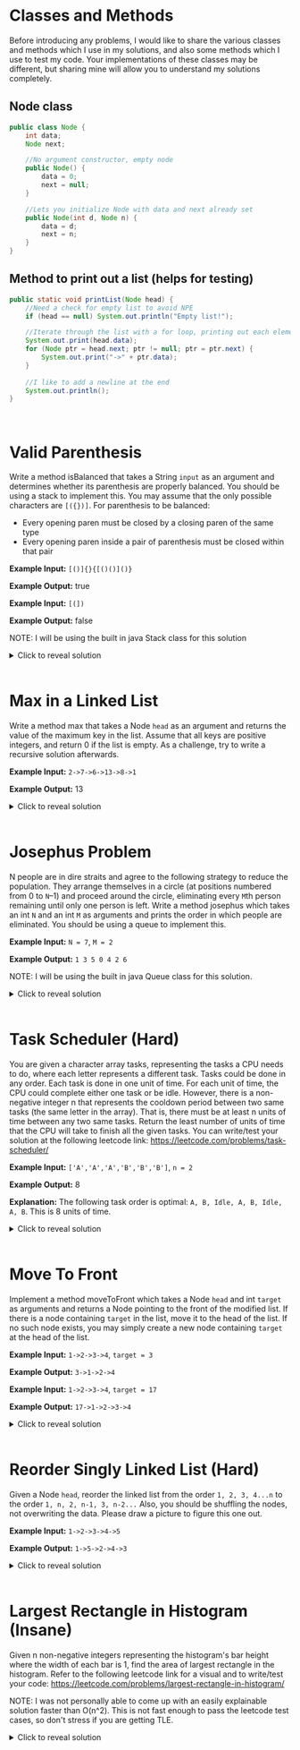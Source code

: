 # Classes and Methods
Before introducing any problems, I would like to share the various classes and methods which I use in my solutions, and also some methods which I use to test my code. Your implementations of these classes may be different, but sharing mine will allow you to understand my solutions completely.

## Node class
```java
public class Node {
    int data;
    Node next;

    //No argument constructor, empty node
    public Node() {
        data = 0;
        next = null;
    }

    //Lets you initialize Node with data and next already set 
    public Node(int d, Node n) {
        data = d;
        next = n;
    }
}
```
## Method to print out a list (helps for testing)
```java
public static void printList(Node head) {
    //Need a check for empty list to avoid NPE
    if (head == null) System.out.println("Empty list!");

    //Iterate through the list with a for loop, printing out each element
    System.out.print(head.data);
    for (Node ptr = head.next; ptr != null; ptr = ptr.next) {
        System.out.print("->" + ptr.data);
    }
    
    //I like to add a newline at the end
    System.out.println();
}
```
<br>

# Valid Parenthesis
Write a method isBalanced that takes a String `input` as an argument and determines whether its parenthesis are properly balanced. You should be using a stack to implement this. You may assume that the only possible characters are `[({})]`. For parenthesis to be balanced:

- Every opening paren must be closed by a closing paren of the same type
- Every opening paren inside a pair of parenthesis must be closed within that pair

**Example Input:** `[()]{}{[()()]()}`

**Example Output:** true

**Example Input:** `[(])`

**Example Output:** false

NOTE: I will be using the built in java Stack class for this solution

<details>
<summary>Click to reveal solution</summary>

# Solution
Iterate over the characters in the given string. When an open paren is encountered, push it to the stack. When a closing paren is encountered, pop the top element from the stack, and if the parenthesis don't match up, the parenthesis aren't balanced. If the stack is empty by the end of the string, return true. Otherwise, return false. The stack ensures that the most recently added open paren must be closed before anything else can be closed, and if it is empty at the end every open paren has been closed. 

```java
public static boolean isBalanced(String input) {
    char[] parens = input.toCharArray();
    Stack<Integer> s = new Stack<Integer>();
    
    //Iterate through every character in the input string
    for (char c : parens) {
        //If open paren, push to the stack
        if (c == '[' || c == '(' || c == '{') {
            s.push(c);
        }
        //If closing paren
        else {
            //If I can't pop an element, unbalanced
            if (s.isEmpty()) return false;

            //Pop the top off the stack
            char open = s.pop();

            //If the closing doesn't match the top of the stack, unbalanced
            if (open == '[' && c != ']') return false;
            if (open == '(' && c != ')') return false;
            if (open == '{' && c != '}') return false;
        }
    }

    //If we make it through the loop and stack is empty, return true
    return s.isEmpty();
}
```
Since pushing and popping from the stack is O(1) and we iterated through the input string once, the runtime of this method is O(n) where n is the number of characters in the string. Since I created a new stack which might potentially be filled with n elements, the space complexity is O(n).
</details>
<br>

# Max in a Linked List
Write a method max that takes a Node `head` as an argument and returns the value of the maximum key in the list. Assume that all keys are positive integers, and return 0 if the list is empty. As a challenge, try to write a recursive solution afterwards.

**Example Input:** `2->7->6->13->8->1`

**Example Output:** 13

<details>
<summary>Click to reveal solution</summary>

## Iterative Solution
Maintain a variable which stores the current max of all the elements you've already seen. As you iterate through each node in the linked list, update the current max variable if the current node is greater. At the end of the list, your variable will store the max of the whole list.

```java
public static int max(Node head) {
    int mx = 0; //I start at a value smaller than any possible element

    //Iterate through the list
    for (Node ptr = head; ptr != null; ptr = ptr.next) {
        //Update mx if ptr.data is larger
        mx = Math.max(mx, ptr.data);
    }
    
    return mx; //Note that if head is null, the for loop does nothing
}
```
If n is the length of the given linked list, the time complexity of this solution is O(n) since you visit each node once and apply one operation per node. The space complexity is O(1) since we only create an int and a pointer object. 
<br>

## Recursive Solution
The simplest possible case is an empty list, in which case we can just return 0, so this is our base case. Given a non empty list, we can assume we know solutions closer to the base case, since a recursive call to head.next will return the max of the rest of the list. If we know the max of the rest of the list, all we have to do is return the max of the current node and the rest of the list recursively.

```java
public static int max(Node head) {
    if (head == null) return 0;
    return Math.max(head.data, max(head.next));
}
```
If n is the length of the given linked list, the time complexity of this solution is O(n) since you visit each node once and apply one operation per node. The space complexity this time however is O(n) since each recursive call requires call stack space, and we make n recursive calls. If you want to understand recursion better through practice, I highly recommend `codingbat.com/java` and their recursion section. 
</details>
<br>

# Josephus Problem
N people are in dire straits and agree to the following strategy to reduce the population. They arrange themselves in a circle (at positions numbered from 0 to `N`–1) and proceed around the circle, eliminating every `M`th person remaining until only one person is left. Write a method josephus which takes an int `N` and an int `M` as arguments and prints the order in which people are eliminated. You should be using a queue to implement this.

**Example Input:** `N = 7`, `M = 2`

**Example Output:** `1 3 5 0 4 2 6`

NOTE: I will be using the built in java Queue class for this solution.

<details>
<summary>Click to reveal solution</summary>

## Solution
Fill a queue with the numbers from 0 to `N`-1. The queue will represent the people who are yet to be eliminated. Then, continue the following process until the queue is empty. Remove `M`-1 people from the queue, but immediately enqueue them again since they are not eliminated. Then remove the next person, print out their number, and do not enqueue them, since they are now eliminated. 

```java
public static void josephus(int N, int M) {
    Queue<Integer> q = new LinkedList<Integer>();

    for (int i = 0; i < N; i++) q.add(i);

    while (!q.isEmpty()) {
        for (int i = 0; i < M-1; i++) q.add(q.remove());

        System.out.print(q.remove() + " ");
    }
}
```
Since this solution starts with N people and does M dequeues for every one person eliminated, the runtime is O(NM). Since the maximum size of the queue is N, the space complexity is O(N).
</details>
<br>

# Task Scheduler (Hard)
You are given a character array tasks, representing the tasks a CPU needs to do, where each letter represents a different task. Tasks could be done in any order. Each task is done in one unit of time. For each unit of time, the CPU could complete either one task or be idle. However, there is a non-negative integer n that represents the cooldown period between two same tasks (the same letter in the array). That is, there must be at least n units of time between any two same tasks. Return the least number of units of time that the CPU will take to finish all the given tasks. You can write/test your solution at the following leetcode link: https://leetcode.com/problems/task-scheduler/

**Example Input:** `['A','A','A','B','B','B']`, `n = 2`

**Example Output:** 8

**Explanation:** The following task order is optimal: `A, B, Idle, A, B, Idle, A, B`. This is 8 units of time.

<details>
<summary>Click to reveal solution</summary>

## Solution
A good way to solve this problem involves thinking about wasted time. The time where the CPU is idle is considered wasted time, since no task is being executed. Since the same task requires n units of time before it can be executed again, we can begin by considering the most frequent letter alone, which will result in (max frequency - 1) * n idle units of time. You can think of groups of n units of time sandwiched between this letter. Now we can slot the rest of the tasks in, and reduce the wasted time in the process. If the element has the same frequency as the max frequency, it will remove (max frequency - 1) units of idle time, since the last instance will go at the end, which is not considered wasted time. Otherwise, the element will remove (its frequency) units of idle time, since each instance of the element will use up one unit of wasted time and be evenly spaced. At the end, we can just return the number of elements + wasted time.

```java
public static int taskScheduler(char[] tasks, int n) {
    //Store the frequencies of each character, and sort them
    int[] frequencies = new int[26];
    for (char c : tasks) frequencies[c-'A']++;
    Arrays.sort(frequencies);
    
    //Initially, only consider max frequency
    int maxFreq = frequencies[25];
    int wastedTime = (maxFreq - 1) * n;
    
    //Go through all the other frequencies
    for (int i = 0; i < 25; i++) {
        if (frequencies[i] == maxFreq) wastedTime -= (maxFreq - 1);
        else wastedTime -= frequencies[i];
    }
    
    //Use Math.max with 0 since negative wasted time is just 0 wasted time
    return tasks.length + Math.max(0, wastedTime);
}
```
If n is the size of the input array, this algorithm will have a runtime of O(n), since we loop through the whole input array once to calculate the frequencies. Even though we created a new array, our space complexity is O(1) since the new array will always be of size 26 regardless of our input size.
</details>
<br>

# Move To Front
Implement a method moveToFront which takes a Node `head` and int `target` as arguments and returns a Node pointing to the front of the modified list. If there is a node containing `target` in the list, move it to the head of the list. If no such node exists, you may simply create a new node containing `target` at the head of the list. 

**Example Input:** `1->2->3->4`, `target = 3`

**Example Output:** `3->1->2->4`

**Example Input:** `1->2->3->4`, `target = 17`

**Example Output:** `17->1->2->3->4`

<details>
<summary>Click to reveal solution</summary>

## Solution
A special case to consider is when the list is empty, in which case we can simply return a new node containing target. Otherwise, we want to iterate through the given list, and delete the node containing target if it exists. Finally, we can simply insert target at the front of the list and return it. Note that we need a pointer to the node before the node we want to delete.

```java
//This is one process you could use to delete a target node
public static Node moveToFront1(Node head, int target) {
    if (head == null) return new Node(target, null);

    //Note that we are focusing on ptr.next, so we go until ptr.next is null
    for (Node ptr = head; ptr.next != null; ptr = ptr.next) {
        //If ptr.next is the target, we can delete it using our ptr variable
        if (ptr.next.data == target) {
            ptr.next = ptr.next.next;
            break;
        }
    }
    
    //Note that we didn't check the head, but if it's target we don't need to change anything
    if (head.data == target) return head;
    
    //Otherwise we can create a new node with a reference to the rest of the list
    return new Node(target, head);
}

//This is another process you could use
public static Node moveToFront2(Node head, int target) {
    if (head == null) return new Node(target, null);
    if (head.data == target) return head;

    //We maintain a prev pointer which lags behind by 1 
    for (Node ptr = head.next, prev = head; ptr != null; prev = ptr, ptr = ptr.next) {
        if (ptr.data == target) {
            //We can use the prev pointer to help delete the current pointer
            prev.next = ptr.next;
            break;
        }
    }
    
    return new Node(target, head);
}
```
If the number of nodes in the list is n, the time complexity is O(n) since you are iterating through the list once. The space complexity is O(1) since you are only creating 2 or 3 new nodes.
</details>
<br>

# Reorder Singly Linked List (Hard)
Given a Node `head`, reorder the linked list from the order `1, 2, 3, 4...n` to the order `1, n, 2, n-1, 3, n-2...` Also, you should be shuffling the nodes, not overwriting the data. Please draw a picture to figure this one out.

**Example Input:** `1->2->3->4->5`

**Example Output:** `1->5->2->4->3`

<details>
<summary>Click to reveal solution</summary>

## Solution
There are a couple distinct steps that you can break this problem into. First, you want to split the given list into two, where an extra node would go into the first list. Next, you want to reverse the second list. Finally, you want to insert the elements of the second list in between every other element of the first list.

```java
public static void reorder(Node head) {
    //Split list into two parts:
    Node slow = head, fast = head;
    
    //Advance one pointer twice as fast
    while (fast != null && fast.next != null) {
        slow = slow.next;
        fast = fast.next.next;
    }

    //Now head2 will be the start of the second half
    Node head2 = slow.next;
    slow.next = null; //Truncate the original list

    //Reverse head2's list
    if (head2 != null && head2.next != null) {
        //Head2 is current, left is to the left, right is to the right
        Node left = null;

        //Keep going until current node runs off the right end 
        while (head2 != null) {
            //Store right, and set head2's pointer to left side
            Node right = head2.next;
            head2.next = left;

            //Advance left and head2, repeat
            left = head2;
            head2 = right;
        }

        //Head2 ran off to null, so left is the new start of reversed list
        head2 = left;
    }

    //Insert and intersperse
    //Iterate through list 1, jump by 2 since we want to insert at every other element
    for (Node ptr = head; ptr != null && ptr.next != null; ptr = ptr.next.next) {
        Node temp = head2.next; //Store the rest of list 2
        head2.next = ptr.next; //Head2 points to the rest of list 1
        ptr.next = head2; //Now head2 is inserted to the list
        head2 = temp; //Advance head2 to the next element in the list
    }
    
    //Note by the end, head2 has been completely deleted and is null
    //All that's left is the interspersed list starting at head
}
```
If the size of the original list is n, our runtime is O(n) since we iterate through the whole list, but there are no nested loops. Our space complexity is O(1) since we are only working with the original nodes and temporary pointer variables. 
</details>
<br>

# Largest Rectangle in Histogram (Insane)
Given n non-negative integers representing the histogram's bar height where the width of each bar is 1, find the area of largest rectangle in the histogram. Refer to the following leetcode link for a visual and to write/test your code: https://leetcode.com/problems/largest-rectangle-in-histogram/

NOTE: I was not personally able to come up with an easily explainable solution faster than O(n^2). This is not fast enough to pass the leetcode test cases, so don't stress if you are getting TLE.

<details>
<summary>Click to reveal solution</summary>

## My Solution
This is not the most efficient solution, but it is one I feel I can explain clearly. I am essentially trying every combination of 2 indices, and returning the max area rectangle of all of them. In order to compute the rectangle between two indices, I need to know the min in that range. Finding the min from scratch every time would be inefficient, but luckily since I am stepping through the array, I can maintain the current minimum in the range I am working, and not waste runtime. 

```java
public int largestRectangleArea(int[] heights) {
    int n = heights.length;
    int largest = 0; //Stores current largest area

    //i represents the starting index of my range 
    for (int i = 0; i < n; i++) {
        //I keep a running min, starting at index i
        int currentMin = heights[i];
        
        //j represents the ending index, and starts at i for 1 cell rects
        for (int j = i; j < n; j++) {
            //Update the currentMin based on heights[j]
            currentMin = Math.min(currentMin, heights[j]);
            
            //The rectangle from i to j is (j-i+1) * currentMin
            largest = Math.max(largest, (j-i+1)*currentMin);
        }
    }
    
    //Return the largest rectangle area seen
    return largest;
}
```
If n is the length of the heights array, the runtime of this solution is O(n^2) since the inner loop runs 1 + 2 + 3... + n = n(n+2)/2 times, and inside this loop we are only doing constant time operations. The space complexity is O(1) since we only create 2 new variables.

## Efficient Solution
Refer to the following youtube video for a full explanation of the efficient solution: https://www.youtube.com/watch?v=ZmnqCZp9bBs
</details>